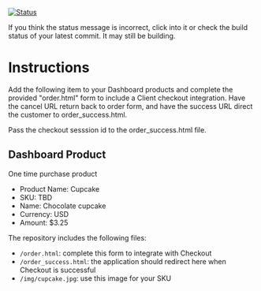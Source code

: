 [![Status](https://img.shields.io/badge/status-SUBMITTABLE%20COMMIT:%203104aa4c1af0940d95871723801c0d48cc81657b-brightgreen.svg)](https://github.com/andremcb/bakery_scaffold_AApE3fQi8zR0pcdo/commit/3104aa4c1af0940d95871723801c0d48cc81657b)

























































































If you think the status message is incorrect, click into it or check the build status of your latest commit. It may still be building.

# Instructions 

Add the following item to your Dashboard products and complete the provided "order.html" form to include a Client checkout integration. Have the cancel URL return back to order form, and have the success URL direct the customer to order_success.html. 

Pass the checkout sesssion id to the order_success.html file.

## Dashboard Product
One time purchase product
* Product Name: Cupcake
* SKU: TBD
* Name: Chocolate cupcake
* Currency: USD
* Amount: $3.25

The repository includes the following files:
* `/order.html`: complete this form to integrate with Checkout
* `/order_success.html`: the application should redirect here when Checkout is successful
* `/img/cupcake.jpg`: use this image for your SKU
